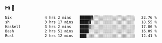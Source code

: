### Hi 👋

<!--START_SECTION:waka-->

```txt
Nix               4 hrs 2 mins    █████▓░░░░░░░░░░░░░░░░░░░   22.76 %
sh                3 hrs 17 mins   ████▓░░░░░░░░░░░░░░░░░░░░   18.55 %
Haskell           3 hrs 2 mins    ████▒░░░░░░░░░░░░░░░░░░░░   17.06 %
Bash              2 hrs 51 mins   ████░░░░░░░░░░░░░░░░░░░░░   16.09 %
Rust              2 hrs 12 mins   ███░░░░░░░░░░░░░░░░░░░░░░   12.41 %
```

<!--END_SECTION:waka-->
